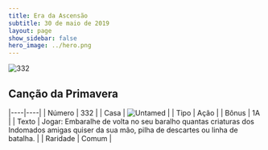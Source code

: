 ```yaml
---
title: Era da Ascensão
subtitle: 30 de maio de 2019
layout: page
show_sidebar: false
hero_image: ../hero.png
---
```


![332](https://cdn.keyforgegame.com/media/card_front/pt/435_332_GVQHWFH69RR2_pt.png)

## Canção da Primavera

|----|----|
| Número | 332 |
| Casa | ![Untamed](https://archonarcana.com/images/thumb/b/bd/Untamed.png/22px-Untamed.png "Indomados") |
| Tipo | Ação |
| Bônus | 1A |
| Texto | Jogar: Embaralhe de volta no seu baralho quantas criaturas dos Indomados amigas quiser da sua mão, pilha de descartes ou linha de batalha. |
| Raridade | Comum |
